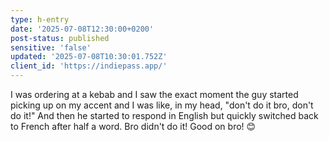 ```yaml
---
type: h-entry
date: '2025-07-08T12:30:00+0200'
post-status: published
sensitive: 'false'
updated: '2025-07-08T10:30:01.752Z'
client_id: 'https://indiepass.app/'
---
```

I was ordering at a kebab and I saw the exact moment the guy started picking up on my accent and I was like, in my head, "don't do it bro, don't do it!" And then he started to respond in English but quickly switched back to French after half a word. Bro didn't do it! Good on bro! 😊
